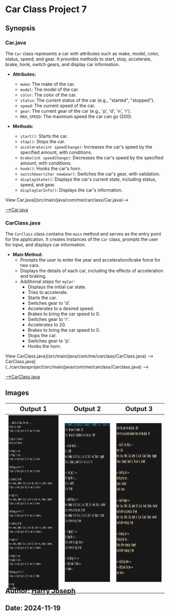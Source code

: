 # Car Class Project 7

## Synopsis

### Car.java

The `Car` class represents a car with attributes such as make, model, color, status, speed, and gear. It provides methods to start, stop, accelerate, brake, honk, switch gears, and display car information.

- **Attributes:**
  - `make`: The make of the car.
  - `model`: The model of the car.
  - `color`: The color of the car.
  - `status`: The current status of the car (e.g., "started", "stopped").
  - `speed`: The current speed of the car.
  - `gear`: The current gear of the car (e.g., 'p', 'd', 'n', 'r').
  - `MAX_SPEED`: The maximum speed the car can go (200).

- **Methods:**
  - `start()`: Starts the car.
  - `stop()`: Stops the car.
  - `accelerate(int speedChange)`: Increases the car's speed by the specified amount, with conditions.
  - `brake(int speedChange)`: Decreases the car's speed by the specified amount, with conditions.
  - `honk()`: Honks the car's horn.
  - `switchGear(char newGear)`: Switches the car's gear, with validation.
  - `displayState()`: Displays the car's current state, including status, speed, and gear.
  - `displayCarInfo()`: Displays the car's information.

<!---[-->View Car.java](src/main/java/com/me/carclass/Car.java)-->

[-->Car.java](https://github.com/hjoseph777/JavaCarClasslab7/blob/75865ef7632069cbf7b5b6f9f45a36affd83e514/carclassproject/src/main/java/com/me/carclass/Car.java)

### CarClass.java

The `CarClass` class contains the `main` method and serves as the entry point for the application. It creates instances of the `Car` class, prompts the user for input, and displays car information.

- **Main Method:**
  - Prompts the user to enter the year and acceleration/brake force for two cars.
  - Displays the details of each car, including the effects of acceleration and braking.
  - Additional steps for `myCar`:
    - Displays the initial car state.
    - Tries to accelerate.
    - Starts the car.
    - Switches gear to 'd'.
    - Accelerates to a desired speed.
    - Brakes to bring the car speed to 0.
    - Switches gear to 'r'.
    - Accelerates to 20.
    - Brakes to bring the car speed to 0.
    - Stops the car.
    - Switches gear to 'p'.
    - Honks the horn.

<!--[-->View CarClass.java](src/main/java/com/me/carclass/CarClass.java) -->

<!--[-->CarClass.java](../carclassproject/src/main/java/com/me/carclass/Carclass.java) -->


[-->CarClass.java](https://github.com/hjoseph777/JavaCarClasslab7/blob/75865ef7632069cbf7b5b6f9f45a36affd83e514/carclassproject/src/main/java/com/me/carclass/Car.java)

## Images

<!--- ![Output Screen](/carclassproject/images/OutputScreenlab7_1.png)
- ![Class Diagram](/carclassproject/images/OutputScreenlab7_2.png)
- ![Class Diagram](/carclassproject/images/OutputScreenlab7_3.png)
-->
<div style="width:auto; height:550px; font-size:20px; text-align:center;">

| Output 1 | Output 2 | Output 3 |
|:-------------------------:|:-------------------------:|:-------------------------:|
|<img src="/carclassproject/images/OutputScreenlab7_3.png" style="width:600px; height:550px;"> | <img src="/carclassproject/images/OutputScreenlab7_1.png" style="width:auto; height:500px;"> | <img src="/carclassproject/images/OutputScreenlab7_2.png" style="width:auto; height:500px;"> |

</div>


## Author: [Harry Joseph](https://github.com/hjoseph777)
## Date: 2024-11-19

